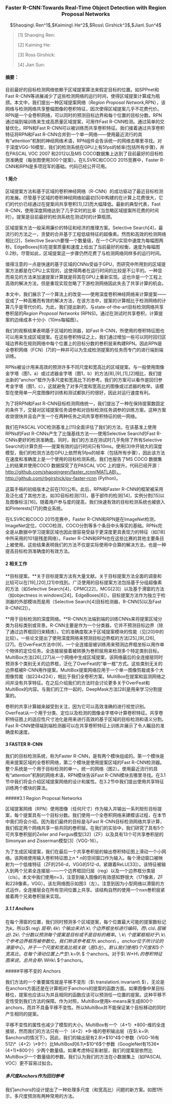 ### <center>Faster R-CNN:Towards Real-Time Object Detection with Region Proposal Networks<center>

<center>$Shaoqing\ Ren^1$,$Kaiming\ He^2$,$Ross\ Girshick^3$,$Jian\ Sun^4$</center>

> [1] Shaoqing Ren:
>
> [2] Kaiming He:
>
> [3] Ross Girshick:
>
> [4] Jian Sun:

#### 摘要：

目前最好的目标检测网络依赖于区域提案算法来假定目标的位置。如SPPnet和Fast R-CNN等进展减少了这些检测网络的运行时间，使得区域提案计算成为瓶颈。本文中，我们提出一种区域提案网络（$Region\ Proposal\ Network$,RPN），该网络与检测网络共享整幅图像的卷积特征，因次使得区域提案几乎不花费代价。RPN是一个全卷积网络，可以同时的预测目标边界和每个位置的目标分数。RPN通过端到端训练来生成高质量区域提案，可用作Fast R-CNN检测。通过简单的交替优化，RPN和Fast R-CNN可以被训练而共享卷积特征。我们接着通过共享卷积特征将RPN和Fast R-CNN合并到一个单一网络——使用最近流行的具有“attention”机制的神经网络术语，RPN组件会告诉统一的网络去哪里寻找。对于深度VGG-16模型，我们的检测系统在GPU上有5fps的帧率(包括所有步骤)，并在PASCAL VOC 2007 和2012以及MS COCO数据集上达到了目前最好的目标检测准确度（每张图使用300个提案）。在ILSVRC和COCO 2015竞赛中，Faster R-CNN和RPN是多项冠军的基础。代码已经公开可用。

#### 1  简介

区域提案方法和基于区域的卷积神经网络（R-CNN）的成功驱动了最近目标检测的发展。尽管基于区域的卷积神经网络如最初[5]中构建的在计算上花费很大，它们的代价已经通过在提案间共享卷积[1],[2]而大幅降低。最新的典型代表，Fast R-CNN，使用深度网络达到了几乎实时的比率（当忽略区域提案所花费的时间时）。提案是目前最好的检测系统在测试时的计算瓶颈。

区域提案方法一般采用廉价的特征和经济的推理方案。Selective Search[4]，最流行的方法之一，贪婪的合并基于工程低级特征的超像素。然而和高效的检测网络相比[2]，Selective Search要慢一个数量级，在一个CPU实现中速度为每幅图两秒。EdgeBoxes[6]在提案质量和速度上给出了当前最好的权衡，速度为每幅图0.2秒。尽管如此，区域提案这一步骤仍然花费了与检测网络同样多的运行时间。

值得注意的一点是快速的基于区域的CNNs受益于GPU，而研究中所用到的区域提案方法都是在CPU上实现的，这使得两者在运行时间的比较是不公平的。一种显而易见的方法来加速提案计算就是将其在GPU上重新实现。这也许是一个工程上高效的解决方法，但是重现实现忽略了下游检测网络因此失去了共享计算的机会。

本文中，我们展示了一个算法上的改变——使用深度卷积神经网络来计算提案——促成了一种高雅而有效的解决方法，在该方法中，提案的计算相比于检测网络的计算几乎是零代价的。为此，我们提出新的，与state-of-the-art目标检测网络共享巻积层的$Region\ Proposal\ Networks$ (RPNS)。通过在测试时共享卷积，计算提案的边缘成本十分小（10ms每幅图）。

我们的观察结果表明基于区域的检测器，如Fast R-CNN，所使用的卷积特征图也可以用来生成区域提案。在这些卷积特征之上，我们通过增加一些可以同时回归区域边界和在规则网络中每个位置上的目标分数的巻积层来构建RPN。因此RPN是全卷积网络（FCN）[7]的一种并可以为生成检测提案的任务而专门的进行端到端训练。

RPNs被设计用来高效的预测许多不同尺度和宽高比的区域提案。与一般使用图像金字塔（图1，a）或过滤器金字塔（图1，b）的方法[8],[9],[1],[2]相比，我们提出新的“anchor”框作为多尺度和宽高比下的参考。我们的方案可以看作是回归参考金字塔（图1，c），这就避免了对多尺度和宽高比的图像或过滤器的枚举。该模型在使用单一尺度图像时训练和测试都执行的很好，因此对运行速度有利。

为了将RPN和Fast R-CNN目标检测网络统一，我们提出了一种在保持提案数固定的条件下，交替对区域提案任务调参和对目标检测任务调参的训练方案。这种方案收敛很快并且会产生一个在两种任务之间共享卷积特征的统一网络。

我们在PASCAL VOC检测基准上[11]全面评估了我们的方法，在该基准上使用RPNs的Fast R-CNNs产生了比强基线方法——使用Selective Search的Fast R-CNNs更好的检测准确度。同时，我们的方法在测试时几乎免除了所有Selective Search的计算负担——提案有效的运行时间只有10ms。使用[3]中开销大的深度模型，我们的检测方法在GPU上依然有5fps的帧率（包括所有步骤），因此该方法在速度和准确度上是一个使用的目标检测系统。我们也报告了MS COCO 数据集上的结果并使用COCO 数据探究了在PASCAL VOC 上的提升。代码已经开源：http://github.com/shaoqingren/faster_rcnn(MATLAB)，http://github.com/rbgirshick/py-faster-rcnn (Python)。

这篇手稿的初级版本之前在[10]公布。此后，RPN和Faster R-CNN的框架被采用及泛化成了其他方法，如3D目标检测[13]，基于部件的检测[14]，实例分割[15]以及图像标注[16]。随着用户参与度的提高，我们快速有效的目标检测系统也被嵌入如Pinterests[17]的商业系统。

在ILSVRC和COCO 2015竞赛中，Faster R-CNN和RPN是在ImageNet检测，ImageNet定位，COCO检测，COCO分割等多个条目中头等奖的基础。RPNs完全是从数据中学习提案区域也因此很容易受益于更深度更具表现力的特征（如[18]中所采用的101层残差网络）。Faster R-CNN和RPN也在这些比赛的其他主要条目上被使用。这些结果表明我们的方法不仅是实际使用中合算的解决方法，也是一种提高目标检测准确度的有效方法。

#### 2  相关工作

**目标提案。**关于目标提案方法有大量文献。关于目标提案方法全面的调查和比较可以在[19],[20],[21]中找到。广泛使用的目标提案方法包括基于分组超像素的方法（如Selective Search[4]，CPMC[22]，MCG[23]）以及基于滑窗的方法（如objectness in windows[24]，EdgeBoxes[6]）。目标提案方法作为独立于检测器的外部模块而是用（Selective Search[4]目标检测器，R-CNN[5]以及Fast R-CNN[2]）。

**用于目标检测的深度网络。**R-CNN方法端到端的训练CNNs来将提案区域分类为目标类别或背景。R-CNN主要是作为一个分类器，它并不预测目标边界（除了通过边界框回归来精炼）。它的准确度取决于区域提案模块的性能（见[20]中的比较）。一些论文提出了使用深度网络来预测目标边界框的方法[25],[9],[26],[27]。在OverFeat方法中[9]，一个全连接层被训练用来预测边界框坐标以用作单个物体的定位任务。全连接层接着被转换为巻积层用来检测多个特定类别目标。MultiBox方法[26],[27]从一个网络中生成区域提案，该网络最后的全连接层同时预测多个类别无关的边界框，泛化了OverFeat的“单一框”方式。这些类别无关的边界框被R-CNN用作提案。MultiBox提案网络应用于一个单一图像剪裁或多个大图像剪裁（如224x224），相比于我们全卷积方案。MultiBox在提案和监测网络之间并没有共享特征。在之后介绍我们的方法时会讨论更多关于OverFeat和MultiBox的内容。与我们的工作一起的，DeepMask方法[28]是用来学习分割提案的。

卷积的共享计算越来越受到关注，因为它可以高效准确的进行视觉识别。OverFeat从一个用于分类、定位以及检测的图像金字塔中计算卷积特征。共享卷积特征图上的适应性尺寸池化是用来进行高效的基于区域的目标检测和语义分割。Fast R-CNN使得端到端检测器可以在共享卷积特征上训练并展示了令人瞩目的准确度和速度。

#### 3  FASTER R-CNN

我们的目标检测系统，称为Faster R-CNN，是有两个模块组成的。第一个模块是用来提案区域的全卷积网络，第二个模块是使用提案区域的Fast R-CNN检测器。整个系统是一个用于目标检测的单一，统一的网络（图2）。使用最近流行的具有“attention”机制的网络术语，RPN模块告诉Fast R-CNN模块去哪里寻找。在3.1节中我们将会介绍区域提案网络的设计和属性。在3.2节中我们提出使用共享特征训练两个模块的算法。

#####3.1  Region Proposal Networks

区域提案网络（RPN）使用图像（任何尺寸）作为输入并输出一系列矩形目标提案，每个提案具有一个目标分数。我们使用一个全卷积网络来建模该过程，在本节中我们将会介绍。因为我们最终的目标是与Fast R-CNN目标检测网络共享计算，我们假定两个网络共享一些共同的巻积层。在我们的实验中，我们研究了具有5个可共享巻积层的Zeiler and Fergus模型[32]（ZF）以及具有13个可共享巻积层的Simonyan and Zisserman模型[3]（VGG-16）。

为了生成区域提案，我们在最后一个共享巻积层的输出卷积特征图上滑动一个小网络。该网络使用输入卷积特征图上$n\ *\ n$的空间窗口作为输入。每个滑动窗口被映射为一个低维特征（ZF的256-d，VGG的512-d，紧跟着ReLU[33]）。该特征被输入到两个兄弟全连接层——一个边界框回归层（reg）以及一个边界框分类层（cls）。本文中我们使用n=3，注意到输入图像的有效感知野很大（171像素，ZF和228像素，VGG）。该左网络图示如图3（左）。注意到因为小型网络以滑窗的方式运作，全连接层会在所有空间位置上共享。该结构自然的使用一个nxn巻积层紧接着两个兄弟巻积层来实现。

##### 3.1.1 Anchors

在每个滑窗的位置，我们同时预测多个区域提案，每个位置最大可能的提案数标记为$k$。所以$\ reg\ $层有$\ 4k\ $个输出来对$\ k\ $个边界框坐标进行编码，而$\ cls\ $层输出$\ 2k\ $个分数以预测每个提案是目标或不是目标的概率。$\ k\ $个提案框相对于$\ k\ $个参考边界框而被参数化，我们称该参考框为$\ anchors\ $。anchor位于所讨论的滑窗中心，并于一个尺度和宽高比相关联（图3左）。默认我们使用3个尺度和3个宽高比，在每个滑动位置上产生$\ k=9\ $ 个anchors。对于$\ W*H\ $的卷积特征图来说，总共会有$\ WHk\ $个anchors。

#####平移不变的 Anchors

我们方法的一个重要属性就是平移不变形（$\ translation\ invariant\ $），无论是在anchors方面还是在计算相对于anchors的提案的函数方面。如果图像中某目标移位，提案也应该以为并且相同的函数应该可以预测任一位置的提案。这种平移不变性受到我们方法的保障。作为对照，MultiBox使用k-means来生成800个anchors，而并不具备平移不变性。所以MultiBox并不能保证某个目标移动的同时产生相同的提案。

平移不变性的属性也减少了模型的大小。MultiBox有一个（4+1）\*800-维的全连接层，然而我们的方法只有一个（4+2）\*9-维的卷积输出层（在$\ k=9\ $anchors的情况下）。因此，我们的输出层有2.8\*$10^4$个参数（VGG-16有512\*（4+2）\*9个）比MultiBox的6.1\*$10^6$个参数（GoogleNet有1536\*(4+1)\*800个）少两个数量级。如果考虑特征影射层，我们的提案层依然比MultiBox少一个数量级的参数。我们认为我们的方法在小数据集上（如PASCAL VOC）更不容易过拟合。

##### 多尺度Anchors作为回归参考

我们anchors的设计提出了一种处理多尺度（和宽高比）问题的新方案。如图1所示，多尺度预测有两种常用的方法。